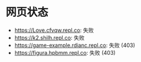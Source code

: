 # 网页状态
- https://Love.cfvqw.repl.co: 失败
- https://k2.shilh.repl.co: 失败
- https://game-example.rdianc.repl.co: 失败 (403)
- https://figura.hpbmm.repl.co: 失败 (403)

